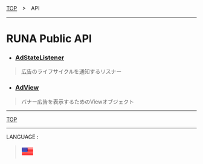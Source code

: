 [TOP](../#top)　>　API

---

# RUNA Public API

* ### [AdStateListener](./AdStateListener.md)
> 広告のライフサイクルを通知するリスナー

* ### [AdView](./AdView.md)
> バナー広告を表示するためのViewオブジェクト


---
[TOP](../#top)

---
LANGUAGE :
> [![en](/doc/lang/en.png)](/doc/api/README.md)
